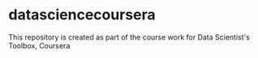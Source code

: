 # datasciencecoursera
This repository is created as part of the course work for Data Scientist's Toolbox, Coursera
